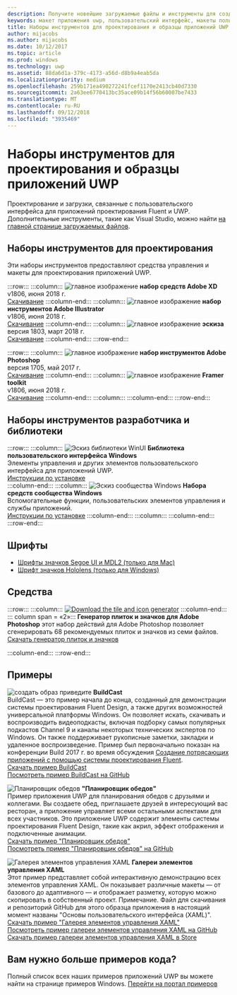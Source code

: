 ```yaml
---
description: Получите новейшие загружаемые файлы и инструменты для создания макета пользовательского интерфейса приложений UWP и проектирования элементов управления.
keywords: макет приложения uwp, пользовательский интерфейс, макеты пользовательского интерфейса, загружаемые файлы, инструменты uwp
title: Наборы инструментов для проектирования и образцы приложений UWP
author: mijacobs
ms.author: mijacobs
ms.date: 10/12/2017
ms.topic: article
ms.prod: windows
ms.technology: uwp
ms.assetid: 88da6d1a-379c-4173-a56d-d8b9a4eab5da
ms.localizationpriority: medium
ms.openlocfilehash: 259b171ea490272241fcef1170e2413cb40d7330
ms.sourcegitcommit: 2a63ee6770413bc35ace09b14f56b60007be7433
ms.translationtype: MT
ms.contentlocale: ru-RU
ms.lasthandoff: 09/12/2018
ms.locfileid: "3935469"
---
```

# <a name="design-toolkits-and-samples-for-uwp-apps"></a>Наборы инструментов для проектирования и образцы приложений UWP
 

Проектирование и загрузки, связанные с пользовательского интерфейса для приложений проектирования Fluent и UWP. Дополнительные инструменты, такие как Visual Studio, можно найти <a href="https://developer.microsoft.com/downloads">на главной странице загружаемых файлов</a>. 


## <a name="design-toolkits"></a>Наборы инструментов для проектирования

Эти наборы инструментов предоставляют средства управления и макеты для проектирования приложений UWP.

:::row:::
    :::column:::
        ![главное изображение](images/adobe-xd.png) <b>набор средств Adobe XD</b><br>
        v1806, июня 2018 г.<br>
        <a href="https://aka.ms/adobexdtoolkit">Скачивание</a>
    :::column-end:::
    :::column:::
        ![главное изображение](images/adobe-illustrator.png) <b>набор инструментов Adobe Illustrator</b><br>
        v1806, июня 2018 г.<br>
        <a href="https://aka.ms/adobeillustratortoolkit">Скачивание</a>
    :::column-end:::
    :::column:::
        ![главное изображение](images/sketch.png) <b>эскиза</b><br>
        версия 1803, март 2018 г.<br>
        <a href="https://aka.ms/sketchtoolkit">Скачивание</a>
    :::column-end:::
:::row-end:::

:::row:::
    :::column:::
        ![главное изображение](images/adobe-photoshop.png) <b>набор инструментов Adobe Photoshop</b><br>
        версия 1705, май 2017 г.<br>
        <a href="https://aka.ms/adobephotoshoptoolkit">Скачивание</a>
    :::column-end:::
    :::column:::
        ![главное изображение](images/framer.png) <b>Framer toolkit</b><br>
        v1806, июня 2018 г.<br>
        <a href="https://aka.ms/framertoolkit">Скачивание</a>
    :::column-end:::
    :::column:::
    :::column-end:::
:::row-end:::

## <a name="developer-toolkits-and-libraries"></a>Наборы инструментов разработчика и библиотеки

:::row:::
    :::column:::
        ![Эскиз библиотеки WinUI](images/WinUI-library.png) <b>Библиотека пользовательского интерфейса Windows</b><br>
        Элементы управления и других элементов пользовательского интерфейса для приложений UWP.<br/>
        <a href="/uwp/toolkits/winui/getting-started">Инструкции по установке</a><br/>
    :::column-end:::
    :::column:::
        ![Эскиз сообщества Windows](images/Windows-community-toolkit.png) <b>Набора средств сообщества Windows</b><br>
        Вспомогательные функции, пользовательских элементов управления и службы приложений.<br />
        <a href="/windows/uwpcommunitytoolkit/getting-started">Инструкции по установке</a>
    :::column-end:::
    :::column:::
    :::column-end:::
:::row-end:::

## <a name="fonts"></a>Шрифты

* <a href="https://aka.ms/SegoeFonts">Шрифты значков Segoe UI и MDL2 (только для Mac)</a>
* <a href="https://aka.ms/hololensiconfont">Шрифт значков Hololens (только для Windows)</a>

## <a name="tools"></a>Средства

:::row:::
    :::column:::
        <a href="http://go.microsoft.com/fwlink/p/?LinkId=760394"><img src="images/tile-icon-generator.png" alt="Download the tile and icon generator"/></a>
    :::column-end:::
    ::: column span = «2»::: **Генератор плиток и значков для Adobe Photoshop** этот набор действий для Adobe Photoshop позволяет сгенерировать 68 рекомендуемых плиток и значков из семи файлов. <br/><a href="http://go.microsoft.com/fwlink/p/?LinkId=760394">Скачать генератор плиток и значков</a></p>
    :::column-end:::
:::row-end:::

    
## <a name="samples"></a>Примеры

![создать образ приведите](images/buildcast.png)
**BuildCast**<br>
BuildCast — это пример начала до конца, созданный для демонстрации системы проектирования Fluent Design, а также других возможностей универсальной платформы Windows. Он позволяет искать, скачивать и воспроизводить видеоподкасты, включая подборку самых популярных подкастов Channel 9 и каналы некоторых технических экспертов по Windows. Он также поддерживает рукописные заметки, закладки и удаленное воспроизведение. Пример был первоначально показан на конференции Build 2017 г. во время обсуждения <a href="https://channel9.msdn.com/Events/Build/2017/B8034">Создание потрясающих приложений с помощью системы проектирования Fluent</a>. <br>
<a href="https://github.com/Microsoft/BuildCast/archive/master.zip">Скачать пример BuildCast</a> <br><a href="https://github.com/Microsoft/BuildCast">Посмотреть пример BuildCast на GitHub</a>

![Планировщик обедов](images/lunchscheduler.png)
 **"Планировщик обедов"**<br>
Пример приложения UWP для планирования обедов с друзьями и коллегами. Вы создаете обед, приглашаете друзей в интересующий вас ресторан, а приложение управляет всеми остальными аспектами для всех участников. Это приложение UWP содержит элементы системы проектирования Fluent Design, такие как акрил, эффект отображения и подключенные анимации. <br/><a href="https://github.com/Microsoft/Windows-appsample-lunch-scheduler/archive/master.zip">Скачать пример "Планировщик обедов"</a><br/><a href="https://github.com/Microsoft/Windows-appsample-lunch-scheduler">Посмотреть пример "Планировщик обедов" на GitHub</a></p>  

![Галерея элементов управления XAML](images/xaml-controls-gallery.png)
**Галереи элементов управления XAML**<br>
Этот пример представляет собой интерактивную демонстрацию всех элементов управления XAML. Он показывает различные макеты — от базового до адаптивного — и отображает разметку, которую можно скопировать в собственный проект. Примечание. Файл для скачивания и репозиторий GitHub для этого образца приложения в настоящий момент названы "Основы пользовательского интерфейса (XAML)". <br/><a href="https://github.com/Microsoft/Windows-universal-samples/archive/master.zip">Скачать пример "Галерея элементов управления XAML"</a><br/><a href="https://github.com/Microsoft/Windows-universal-samples/tree/master/Samples/XamlUIBasics">Посмотреть пример галереи элементов управления XAML на GitHub</a> <br/><a href="https://www.microsoft.com/store/apps/9msvh128x2zt">Скачать пример галереи элементов управления XAML в Store</a></p>

## <a name="want-more-code"></a>Вам нужно больше примеров кода?

Полный список всех наших примеров приложений UWP вы можете найти на странице примеров Windows. <a href="https://developer.microsoft.com/samples">Перейти на портал примеров</a>
